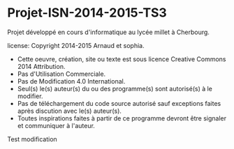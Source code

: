 Projet-ISN-2014-2015-TS3
========================

Projet développé en cours d'informatique au lycée millet à Cherbourg.

license:
Copyright 2014-2015 Arnaud et sophia.
 - Cette oeuvre, création, site ou texte est sous licence Creative Commons 2014  Attribution.
 - Pas d'Utilisation Commerciale.
 - Pas de Modification 4.0 International.
 - Seul(s) le(s) auteur(s) du ou des programme(s) sont autorisé(s) à le modifier.
 - Pas de téléchargement du code source autorisé sauf exceptions faites après discution avec le(s) auteur(s).
 - Toutes inspirations faites à partir de ce programme devront être signaler et communiquer à l'auteur.



Test modification
